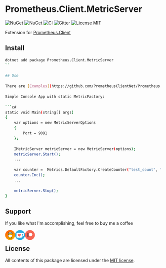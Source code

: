 [bmac]: https://www.buymeacoffee.com/phnx47
[ko-fi]: https://ko-fi.com/phnx47
[patreon]: https://www.patreon.com/phnx47

# Prometheus.Client.MetricServer

[![NuGet](https://img.shields.io/nuget/v/Prometheus.Client.MetricServer.svg)](https://www.nuget.org/packages/Prometheus.Client.MetricServer)
[![NuGet](https://img.shields.io/nuget/dt/Prometheus.Client.MetricServer.svg)](https://www.nuget.org/packages/Prometheus.Client.MetricServer)
[![CI](https://github.com/PrometheusClientNet/Prometheus.Client.MetricServer/workflows/CI/badge.svg)](https://github.com/PrometheusClientNet/Prometheus.Client.MetricServer/actions?query=workflow%3ACI)
[![Gitter](https://img.shields.io/gitter/room/PrometheusClientNet/community.svg)](https://gitter.im/PrometheusClientNet/community)
[![License MIT](https://img.shields.io/badge/license-MIT-green.svg)](https://opensource.org/licenses/MIT)

Extension for [Prometheus.Client](https://github.com/PrometheusClientNet/Prometheus.Client)

## Install

```sh
dotnet add package Prometheus.Client.MetricServer
``

## Use

There are [Examples](https://github.com/PrometheusClientNet/Prometheus.Client.Examples/tree/master/MetricServer)

Simple Console App with static MetricFactory:

```c#
static void Main(string[] args)
{
    var options = new MetricServerOptions
    {
        Port = 9091                
    };
            
    IMetricServer metricServer = new MetricServer(options);
    metricServer.Start();
    ...
    
    var counter =  Metrics.DefaultFactory.CreateCounter("test_count", "helptext");
    counter.Inc();
    ...     
    
    metricServer.Stop();
}
```

## Support

If you like what I'm accomplishing, feel free to buy me a coffee

[<img align="left" alt="phnx47 | Buy Me a Coffe" width="32px" src="https://raw.githubusercontent.com/phnx47/files/master/button-sponsors/bmac0.png" />][bmac]
[<img align="left" alt="phnx47 | Kofi" width="32px" src="https://raw.githubusercontent.com/phnx47/files/master/button-sponsors/kofi0.png" />][ko-fi]
[<img align="left" alt="phnx47 | Patreon" width="32px" src="https://raw.githubusercontent.com/phnx47/files/master/button-sponsors/patreon0.png" />][patreon]

<br />

## License

All contents of this package are licensed under the [MIT license](https://opensource.org/licenses/MIT).
